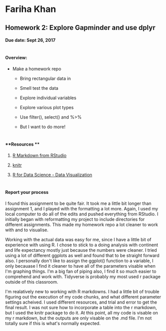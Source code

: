 # Fariha Khan 

## Homework 2: Explore Gapminder and use dplyr
#### Due date: Sept 26, 2017

#
#### **Overview:**

 - Make a homework repo
 
      - Bring rectangular data in
       
      - Smell test the data
       
      - Explore individual variables
       
      - Explore various plot types
       
      - Use filter(), select() and %>%
       
      - But I want to do more!

#
#### **Resources **     
1. [R Markdown from RStudio](http://rmarkdown.rstudio.com/lesson-1.html)

2. [knitr](https://yihui.name/knitr/)

3. [R for Data Science - Data Visualization](http://r4ds.had.co.nz/data-visualisation.html)

#
#### Report your process

I found this assignment to be quite fair. It took me a little bit longer than assignment 1, and I played with the formatting a lot more. Again, I used my local computer to do all of the edits and pushed everything from RStudio. I initially began with reformatting my project to include directories for different assignments. This made my homework repo a lot cleaner to work with and to visualise. 

Working with the actual data was easy for me, since I have a little bit of experience with using R. I chose to stick to a doing analysis with continent and life expectancy mostly just because the numbers were cleaner. I tried using a lot of different ggplots as well and found that to be straight forward also. I personally don't like to assign the ggplot() function to a variable, I only becauase I find it cleaner to have all of the parameters visable when I'm graphing things.
I'm a big fan of piping also, I find it so much easier to comprehend and work with. Tidyverse is probably my most used r package outside of this classroom.

I'm realatively new to working with R markdowns. I had a little bit of trouble figuring out the execution of my code chunks, and what different parameter settings acheived. I used different resources, and trial and error to get the final result. I was not sure how to incorporate a table into the r markdown, but I used the knitr package to do it. At this point, all my code is visable on my r markdown, but the outputs are only visable on the .md file. I'm not totally sure if this is what's normally expected.
